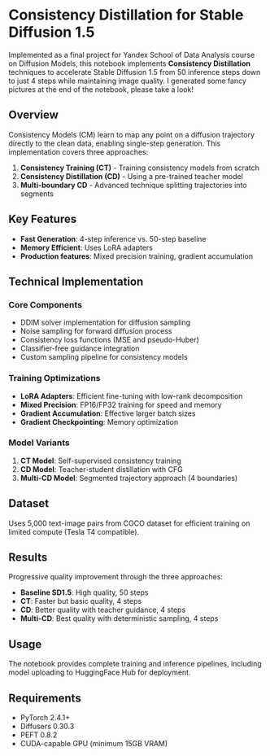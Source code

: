# Consistency Distillation for Stable Diffusion 1.5

Implemented as a final project for Yandex School of Data Analysis course on Diffusion Models, this notebook implements **Consistency Distillation** techniques to accelerate Stable Diffusion 1.5 from 50 inference steps down to just 4 steps while maintaining image quality. I generated some fancy pictures at the end of the notebook, please take a look!

## Overview

Consistency Models (CM) learn to map any point on a diffusion trajectory directly to the clean data, enabling single-step generation. This implementation covers three approaches:

1. **Consistency Training (CT)** - Training consistency models from scratch
2. **Consistency Distillation (CD)** - Using a pre-trained teacher model 
3. **Multi-boundary CD** - Advanced technique splitting trajectories into segments

## Key Features

- **Fast Generation**: 4-step inference vs. 50-step baseline
- **Memory Efficient**: Uses LoRA adapters
- **Production features**: Mixed precision training, gradient accumulation

## Technical Implementation

### Core Components
- DDIM solver implementation for diffusion sampling
- Noise sampling for forward diffusion process
- Consistency loss functions (MSE and pseudo-Huber)
- Classifier-free guidance integration
- Custom sampling pipeline for consistency models

### Training Optimizations
- **LoRA Adapters**: Efficient fine-tuning with low-rank decomposition
- **Mixed Precision**: FP16/FP32 training for speed and memory
- **Gradient Accumulation**: Effective larger batch sizes
- **Gradient Checkpointing**: Memory optimization

### Model Variants
1. **CT Model**: Self-supervised consistency training
2. **CD Model**: Teacher-student distillation with CFG
3. **Multi-CD Model**: Segmented trajectory approach (4 boundaries)

## Dataset
Uses 5,000 text-image pairs from COCO dataset for efficient training on limited compute (Tesla T4 compatible).

## Results
Progressive quality improvement through the three approaches:
- **Baseline SD1.5**: High quality, 50 steps
- **CT**: Faster but basic quality, 4 steps  
- **CD**: Better quality with teacher guidance, 4 steps
- **Multi-CD**: Best quality with deterministic sampling, 4 steps

## Usage
The notebook provides complete training and inference pipelines, including model uploading to HuggingFace Hub for deployment.

## Requirements
- PyTorch 2.4.1+
- Diffusers 0.30.3
- PEFT 0.8.2
- CUDA-capable GPU (minimum 15GB VRAM)

